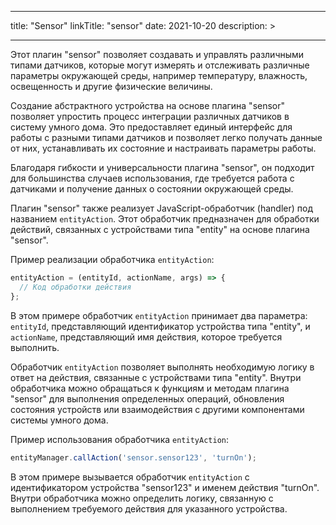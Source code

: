 
---
title: "Sensor"
linkTitle: "sensor"
date: 2021-10-20
description: >
  
---

Этот плагин "sensor" позволяет создавать и управлять различными типами датчиков, которые могут измерять и отслеживать 
различные параметры окружающей среды, например температуру, влажность, освещенность и другие физические величины.

Создание абстрактного устройства на основе плагина "sensor" позволяет упростить процесс интеграции различных датчиков в 
систему умного дома. Это предоставляет единый интерфейс для работы с разными типами датчиков и позволяет легко получать
данные от них, устанавливать их состояние и настраивать параметры работы.

Благодаря гибкости и универсальности плагина "sensor", он подходит для большинства случаев использования, где требуется 
работа с датчиками и получение данных о состоянии окружающей среды.   


Плагин "sensor" также реализует JavaScript-обработчик (handler) под названием `entityAction`. Этот обработчик предназначен
для обработки действий, связанных с устройствами типа "entity" на основе плагина "sensor".

Пример реализации обработчика `entityAction`:

```javascript
entityAction = (entityId, actionName, args) => {
  // Код обработки действия
};
```

В этом примере обработчик `entityAction` принимает два параметра: `entityId`, представляющий идентификатор устройства типа 
"entity", и `actionName`, представляющий имя действия, которое требуется выполнить.

Обработчик `entityAction` позволяет выполнять необходимую логику в ответ на действия, связанные с устройствами типа "entity".
Внутри обработчика можно обращаться к функциям и методам плагина "sensor" для выполнения определенных операций, обновления 
состояния устройств или взаимодействия с другими компонентами системы умного дома.

Пример использования обработчика `entityAction`:

```javascript
entityManager.callAction('sensor.sensor123', 'turnOn');
```

В этом примере вызывается обработчик `entityAction` с идентификатором устройства "sensor123" и именем действия "turnOn".
Внутри обработчика можно определить логику, связанную с выполнением требуемого действия для указанного устройства.
